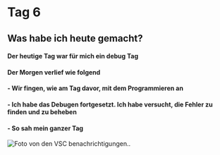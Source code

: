 # Tag 6

## Was habe ich heute gemacht?

#### Der heutige Tag war für mich ein debug Tag

#### Der Morgen verlief wie folgend

#### - Wir fingen, wie am Tag davor, mit dem Programmieren an

#### - Ich habe das Debugen fortgesetzt. Ich habe versucht, die Fehler zu finden und zu beheben

#### - So sah mein ganzer Tag

![Foto von den VSC benachrichtigungen..](/images/Screenshot%202025-05-06%20144018.png.jpg)